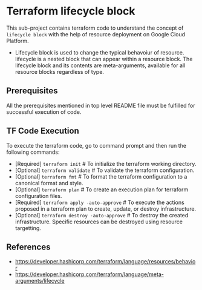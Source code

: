 # Terraform lifecycle block
This sub-project contains terraform code to understand the concept of `lifecycle block` with the help of resource deployment on Google Cloud Platform.

- Lifecycle block is used to change the typical behavoiur of resource. lifecycle is a nested block that can appear within a resource block. The lifecycle block and its contents are meta-arguments, available for all resource blocks regardless of type.

## Prerequisites
All the prerequisites mentioned in top level README file must be fulfilled for successful execution of code.

## TF Code Execution
To execute the terraform code, go to command prompt and then run the following commands:

-   [Required] `terraform init` # To initialize the terraform working directory.
-   [Optional] `terraform validate` # To validate the terraform configuration.
-   [Optional] `terraform fmt` # To format the terraform configuration to a canonical format and style.
-   [Optional] `terraform plan` # To create an execution plan for terraform configuration files.
-   [Required] `terraform apply -auto-approve` # To execute the actions proposed in a terraform plan to create, update, or destroy infrastructure.
-   [Optional] `terraform destroy -auto-approve` # To destroy the created infrastructure. Specific resources can be destroyed using resource targetting.

## References
- https://developer.hashicorp.com/terraform/language/resources/behavior
- https://developer.hashicorp.com/terraform/language/meta-arguments/lifecycle
